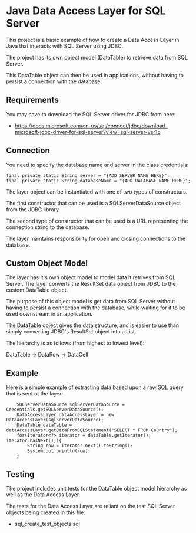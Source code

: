# Java Data Access Layer for SQL Server

This project is a basic example of how to create a Data Access Layer in Java that interacts with SQL Server using JDBC.

The project has its own object model (DataTable) to retrieve data from SQL Server.

This DataTable object can then be used in applications, without having to persist a connection with the database.


## Requirements

You may have to download the SQL Server driver for JDBC from here: 
- https://docs.microsoft.com/en-us/sql/connect/jdbc/download-microsoft-jdbc-driver-for-sql-server?view=sql-server-ver15


## Connection

You need to specify the database name and server in the class credentials:

    final private static String server = "{ADD SERVER NAME HERE}";
    final private static String databaseName = "{ADD DATABASE NAME HERE}";

The layer object can be instantiated with one of two types of constructurs.

The first constructor that can be used is a SQLServerDataSource object from the JDBC library.

The second type of constructor that can be used is a URL representing the connection string to the database.

The layer maintains responsibility for open and closing connections to the database.


## Custom Object Model

The layer has it's own object model to model data it retrives from SQL Server. The layer converts the ResultSet data object from JDBC to the custom DataTable object.

The purpose of this object model is get data from SQL Server without having to persist a connection with the database, while waiting for it to be used downstream in an
application. 

The DataTable object gives the data structure, and is easier to use than simply converting JDBC's ResultSet object into a List.

The hierarchy is as follows (from highest to lowest level):

DataTable -> DataRow -> DataCell


## Example

Here is a simple example of extracting data based upon a raw SQL query that is sent ot the layer:


        SQLServerDataSource sqlServerDataSource = Credentials.getSQLServerDataSource();
        DataAccessLayer dataAccessLayer = new DataAccessLayer(sqlServerDataSource);
        DataTable dataTable = dataAccessLayer.getDataFromSQLStatement("SELECT * FROM Country");
        for(Iterator<?> iterator = dataTable.getIterator(); iterator.hasNext();){
            String row = iterator.next().toString();
            System.out.println(row);
        }

## Testing

The project includes unit tests for the DataTable object model hierarchy as well as the Data Access Layer.

The tests for the Data Access Layer are reliant on the test SQL Server objects being created in this file: 

- sql_create_test_objects.sql
